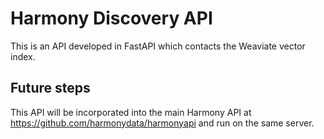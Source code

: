# Harmony Discovery API

This is an API developed in FastAPI which contacts the Weaviate vector index.

## Future steps

This API will be incorporated into the main Harmony API at https://github.com/harmonydata/harmonyapi and run on the same server.